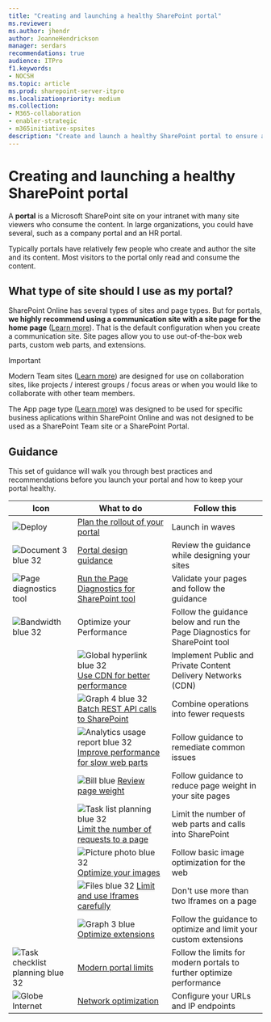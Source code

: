 ```yaml
---
title: "Creating and launching a healthy SharePoint portal"
ms.reviewer: 
ms.author: jhendr
author: JoanneHendrickson
manager: serdars
recommendations: true
audience: ITPro
f1.keywords:
- NOCSH
ms.topic: article
ms.prod: sharepoint-server-itpro
ms.localizationpriority: medium
ms.collection: 
- M365-collaboration
- enabler-strategic
- m365initiative-spsites
description: "Create and launch a healthy SharePoint portal to ensure a performant viewing experience"
---
```


# Creating and launching a healthy SharePoint portal

A **portal** is a Microsoft SharePoint site on your intranet with many site viewers who consume the content. In large organizations, you could have several, such as a company portal and an HR portal. 

Typically portals have relatively few people who create and author the site and its content. Most visitors to the portal only read and consume the content.

## What type of site should I use as my portal?

SharePoint Online has several types of sites and page types. But for portals, **we highly recommend using a communication site with a site page for the home page** ([Learn more](/office/create-a-communication-site-in-sharepoint-7fb44b20-a72f-4d2c-9173-fc8f59ba50eb)). That is the default configuration when you create a communication site. Site pages allow you to use out-of-the-box web parts, custom web parts, and extensions. 

>[!Important]
>Modern Team sites ([Learn more](/office/create-a-team-site-in-sharepoint-ef10c1e7-15f3-42a3-98aa-b5972711777d)) are designed for use on collaboration sites, like projects / interest groups / focus areas or when you would like to collaborate with other team members. 
>
>The App page type ([Learn more](/visualstudio/sharepoint/creating-application-pages-for-sharepoint)) was designed to be used for specific business aplications within SharePoint Online and was not designed to be used as a SharePoint Team site or a SharePoint Portal. 

## Guidance

This set of guidance will walk you through best practices and recommendations before you launch your portal and how to keep your portal healthy.
  
| Icon | What to do | Follow this |
|-----|-----|-----|
|![Deploy](/Office/media/icons/PNGs/deploy-blue-32.png "Staged rollout")|[Plan the rollout of your portal](/Office365/Enterprise/planportallaunchroll-out)|Launch in waves|
|![Document 3 blue 32](/office/media/icons/PNGs/document-3-blue-32.png "Look and feel")|[Portal design guidance](https://aka.ms/spdesignguidance)|Review the guidance while designing your sites|
|![Page diagnostics tool](media/page-diag-tool.png "Modern diagnostics tool")|[Run the Page Diagnostics for SharePoint tool](/microsoft-365/enterprise/page-diagnostics-for-spo)|Validate your pages and follow the guidance|
|![Bandwidth blue 32](/Office/media/icons/PNGs/bandwidth-blue-32.png "Optimize your Performance")|Optimize your Performance|Follow the guidance below and run the Page Diagnostics for SharePoint tool|
| |![Global hyperlink blue 32](/Office/media/icons/PNGs/globe-hyperlink-blue-32.png "CDN") [Use CDN for better performance](/microsoft-365/Enterprise/office-365-cdn-quickstart)|Implement Public and Private Content Delivery Networks (CDN)|
| |![Graph 4 blue 32](/Office/media/icons/PNGs/graph-4-blue-32.png "Batch REST calls") [Batch REST API calls to SharePoint](/sharepoint/dev/sp-add-ins/make-batch-requests-with-the-rest-apis)|Combine operations into fewer requests|
| |![Analytics usage report blue 32](/Office/media/icons/PNGs/analytics-usage-report-blue-32.png "Slow web parts") [Improve performance for slow web parts](/microsoft-365/Enterprise/modern-web-part-optimization)|Follow guidance to remediate common issues|
| |![Bill blue](/Office/media/icons/bill-blue.png "Page weight") [Review page weight](/microsoft-365/Enterprise/modern-page-weight-optimization)|Follow guidance to reduce page weight in your site pages|
| |![Task list planning blue 32](/Office/media/icons/PNGs/task-list-planning-blue-32.png "Calls on a page") [Limit the number of requests to a page](/Office365/Enterprise/modern-page-call-optimization)|Limit the number of web parts and calls into SharePoint|
| |![Picture photo blue 32](/Office/media/icons/PNGs/picture-photo-blue-32.png "Optimize images") [Optimize your images](/microsoft-365/Enterprise/modern-image-optimization)|Follow basic image optimization for the web|
| |![Files blue 32](/Office/media/icons/PNGs/files-blue-32.png "iFrames") [Limit and use Iframes carefully](/microsoft-365/Enterprise/modern-iframe-optimization)|Don't use more than two Iframes on a page|
| |![Graph 3 blue](/office/media/icons/graph-3-blue.png "Optimize extensions") [Optimize extensions](/microsoft-365/Enterprise/modern-custom-extensions)|Follow the guidance to optimize and limit your custom extensions|
|![Task checklist planning blue 32](/office/media/icons/PNGs/task-checklist-planning-blue-32.png "Modern portal limits")|[Modern portal limits](/Office365/Enterprise/modern-portal-limits)|Follow the limits for modern portals to further optimize performance|
|![Globe Internet](/Office/media/icons/globe-internet.png "Network optimization")|[Network optimization](/microsoft-365/enterprise/urls-and-ip-address-ranges)|Configure your URLs and IP endpoints|


